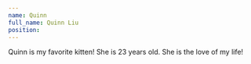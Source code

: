 ```yaml
---
name: Quinn
full_name: Quinn Liu
position: 
---
```


Quinn is my favorite kitten! She is 23 years old. She is the love of my life!